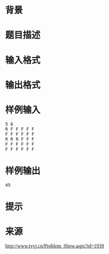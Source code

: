 

# 背景



# 题目描述



# 输入格式



# 输出格式



# 样例输入


<pre>5 6
R F F F F F
F F F F F F
R R R F F F
F F F F F F
F F F F F F
</pre>

# 样例输出


<pre>45</pre>

# 提示



# 来源


<p>
	<a href="http://www.tyvj.cn/Problem_Show.aspx?id=1939" target="_blank"><span style="font-family:Microsoft YaHei;font-size:16px;">http://www.tyvj.cn/Problem_Show.aspx?id=1939</span></a> 
</p>
